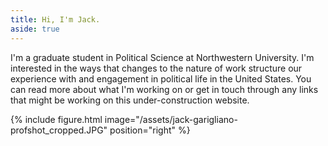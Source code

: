 ```yaml
---
title: Hi, I'm Jack.
aside: true
---
```

I'm a graduate student in Political Science at Northwestern University. I'm interested in the ways that changes to the nature of work structure our experience with and engagement in political life in the United States. You can read more about what I'm working on or get in touch through any links that might be working on this under-construction website.

{% include figure.html image="/assets/jack-garigliano-profshot_cropped.JPG" position="right" %}
